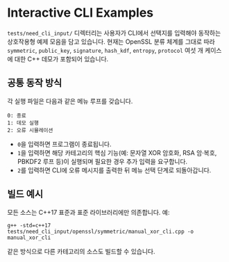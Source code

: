 # Interactive CLI Examples

`tests/need_cli_input/` 디렉터리는 사용자가 CLI에서 선택지를 입력해야 동작하는 상호작용형 예제 모음을 담고 있습니다. 현재는 OpenSSL 분류 체계를 그대로 따라 `symmetric`, `public_key`, `signature`, `hash_kdf`, `entropy`, `protocol` 여섯 개 케이스에 대한 C++ 데모가 포함되어 있습니다.

## 공통 동작 방식
각 실행 파일은 다음과 같은 메뉴 루프를 갖습니다.

```
0: 종료
1: 데모 실행
2: 오류 시뮬레이션
```

- `0`을 입력하면 프로그램이 종료됩니다.
- `1`을 입력하면 해당 카테고리의 핵심 기능(예: 문자열 XOR 암호화, RSA 암·복호, PBKDF2 루프 등)이 실행되며 필요한 경우 추가 입력을 요구합니다.
- `2`를 입력하면 CLI에 오류 메시지를 출력한 뒤 메뉴 선택 단계로 되돌아갑니다.

## 빌드 예시
모든 소스는 C++17 표준과 표준 라이브러리에만 의존합니다. 예:

```
g++ -std=c++17 tests/need_cli_input/openssl/symmetric/manual_xor_cli.cpp -o manual_xor_cli
```

같은 방식으로 다른 카테고리의 소스도 빌드할 수 있습니다.
